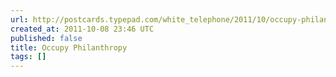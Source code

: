 ```yaml
---
url: http://postcards.typepad.com/white_telephone/2011/10/occupy-philanthropy.html
created_at: 2011-10-08 23:46 UTC
published: false
title: Occupy Philanthropy
tags: []
---
```



